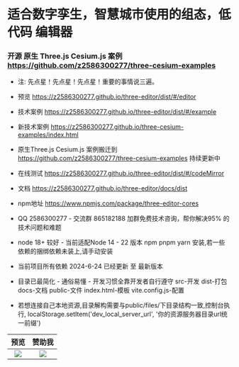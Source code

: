 # 适合数字孪生，智慧城市使用的组态，低代码 编辑器

### 开源 原生 Three.js Cesium.js 案例 https://github.com/z2586300277/three-cesium-examples

- 注: 先点星！先点星！先点星！重要的事情说三遍。

- 预览 https://z2586300277.github.io/three-editor/dist/#/editor

- 技术案例 https://z2586300277.github.io/three-editor/dist/#/example

- 新技术案例 https://z2586300277.github.io/three-cesium-examples/index.html

- 原生Three.js Cesium.js 案例搬迁到 https://github.com/z2586300277/three-cesium-examples 持续更新中

- 在线测试 https://z2586300277.github.io/three-editor/dist/#/codeMirror

- 文档 https://z2586300277.github.io/three-editor/docs/dist

- npm地址 https://www.npmjs.com/package/three-editor-cores
 
- QQ 2586300277 - 交流群 865182188 加群免费技术咨询，帮你解决95% 的技术问题和难题

- node 18+ 较好 - 当前适配Node 14 - 22 版本 npm pnpm yarn 安装,若一些依赖的捆绑依赖未装上,请手动安装

- 当前项目所有依赖 2024-6-24 已经更新 至 最新版本

- 目录已最简化 - 通俗易懂 - 开发习惯全靠开发者自行遵守  src-开发 dist-打包 docs-文档 public-文件 index.html-模板 vite.config.js-配置

- 若想连接自己本地资源,目录解构需要与public/files/下目录结构一致,控制台执行, localStorage.setItem('dev_local_server_url', '你的资源服务器目录url统一前缀')


预览             |  赞助我
:-------------------------:|:-------------------------:
[![](https://z2586300277.github.io/three-editor/dist/home.png)](https://z2586300277.github.io/three-editor/dist)  |  ![](https://z2586300277.github.io/three-editor/dist/wx_pay.jpg)


